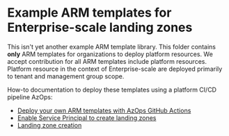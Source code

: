 # Example ARM templates for Enterprise-scale landing zones

This isn't yet another example ARM template library. This folder contains **only** ARM templates for organizations to deploy platform resources. We accept contribution for all ARM templates include platform resources. Platform resource in the context of Enterprise-scale are deployed primarily to tenant and management group scope.

How-to documentation to deploy these templates using a platform CI/CD pipeline AzOps:  

- [Deploy your own ARM templates with AzOps GitHub Actions](../docs/Deploy/deploy-new-arm.md)
- [Enable Service Principal to create landing zones](../docs/Deploy/enable-subscription-creation.md)
- [Landing zone creation](./landing-zones)

